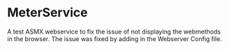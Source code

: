 # MeterService
A test ASMX webservice to fix the issue of not displaying the webmethods in the browser.
The issue was fixed by adding <directoryBrowse enabled="true" /> in the Webserver Config file.

